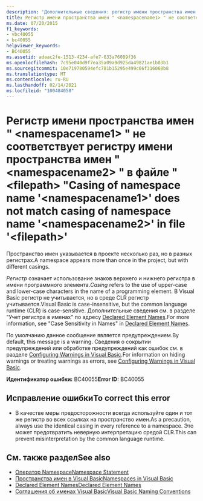 ```yaml
---
description: 'Дополнительные сведения: регистр имени пространства имен " <namespacename1> " не соответствует регистру имени пространства имен " <namespacename2> " в файле " <filepath> "'
title: Регистр имени пространства имен " <namespacename1> " не соответствует регистру имени пространства имен " <namespacename2> " в файле " <filepath> "
ms.date: 07/20/2015
f1_keywords:
- vbc40055
- bc40055
helpviewer_keywords:
- BC40055
ms.assetid: adaac2fe-1513-4234-afe7-633a76089f36
ms.openlocfilehash: 7c95e040d9f7ea35a09a9d925da49821ae1b03b1
ms.sourcegitcommit: 10e719780594efc781b15295e499c66f316068b8
ms.translationtype: MT
ms.contentlocale: ru-RU
ms.lasthandoff: 02/14/2021
ms.locfileid: "100484058"
---
```

# <a name="casing-of-namespace-name-namespacename1-does-not-match-casing-of-namespace-name-namespacename2-in-file-filepath"></a><span data-ttu-id="9ecad-103">Регистр имени пространства имен " \<namespacename1> " не соответствует регистру имени пространства имен " \<namespacename2> " в файле " \<filepath> "</span><span class="sxs-lookup"><span data-stu-id="9ecad-103">Casing of namespace name '\<namespacename1>' does not match casing of namespace name '\<namespacename2>' in file '\<filepath>'</span></span>

<span data-ttu-id="9ecad-104">Пространство имен указывается в проекте несколько раз, но в разных регистрах.</span><span class="sxs-lookup"><span data-stu-id="9ecad-104">A namespace appears more than once in the project, but with different casings.</span></span>  
  
 <span data-ttu-id="9ecad-105">*Регистр* означает использование знаков верхнего и нижнего регистра в имени программного элемента.</span><span class="sxs-lookup"><span data-stu-id="9ecad-105">*Casing* refers to the use of upper-case and lower-case characters in the name of a programming element.</span></span> <span data-ttu-id="9ecad-106">В Visual Basic регистр не учитывается, но в среде CLR регистр учитывается.</span><span class="sxs-lookup"><span data-stu-id="9ecad-106">Visual Basic is case-insensitive, but the common language runtime (CLR) is case-sensitive.</span></span> <span data-ttu-id="9ecad-107">Дополнительные сведения см. в разделе "Учет регистра в именах" по адресу [Declared Element Names](../programming-guide/language-features/declared-elements/declared-element-names.md).</span><span class="sxs-lookup"><span data-stu-id="9ecad-107">For more information, see "Case Sensitivity in Names" in [Declared Element Names](../programming-guide/language-features/declared-elements/declared-element-names.md).</span></span>  
  
 <span data-ttu-id="9ecad-108">По умолчанию данное сообщение является предупреждением.</span><span class="sxs-lookup"><span data-stu-id="9ecad-108">By default, this message is a warning.</span></span> <span data-ttu-id="9ecad-109">Сведения о сокрытии предупреждений или обработке предупреждений как ошибок см. в разделе [Configuring Warnings in Visual Basic](/visualstudio/ide/configuring-warnings-in-visual-basic).</span><span class="sxs-lookup"><span data-stu-id="9ecad-109">For information on hiding warnings or treating warnings as errors, see [Configuring Warnings in Visual Basic](/visualstudio/ide/configuring-warnings-in-visual-basic).</span></span>  
  
 <span data-ttu-id="9ecad-110">**Идентификатор ошибки:** BC40055</span><span class="sxs-lookup"><span data-stu-id="9ecad-110">**Error ID:** BC40055</span></span>  
  
## <a name="to-correct-this-error"></a><span data-ttu-id="9ecad-111">Исправление ошибки</span><span class="sxs-lookup"><span data-stu-id="9ecad-111">To correct this error</span></span>  
  
- <span data-ttu-id="9ecad-112">В качестве меры предосторожности всегда используйте один и тот же регистр во всех ссылках на пространство имен.</span><span class="sxs-lookup"><span data-stu-id="9ecad-112">As a precaution, always use the identical casing in every reference to a namespace.</span></span> <span data-ttu-id="9ecad-113">Это может предотвратить неверную интерпретацию средой CLR.</span><span class="sxs-lookup"><span data-stu-id="9ecad-113">This can prevent misinterpretation by the common language runtime.</span></span>  
  
## <a name="see-also"></a><span data-ttu-id="9ecad-114">См. также раздел</span><span class="sxs-lookup"><span data-stu-id="9ecad-114">See also</span></span>

- [<span data-ttu-id="9ecad-115">Оператор Namespace</span><span class="sxs-lookup"><span data-stu-id="9ecad-115">Namespace Statement</span></span>](../language-reference/statements/namespace-statement.md)
- [<span data-ttu-id="9ecad-116">Пространства имен в Visual Basic</span><span class="sxs-lookup"><span data-stu-id="9ecad-116">Namespaces in Visual Basic</span></span>](../programming-guide/program-structure/namespaces.md)
- [<span data-ttu-id="9ecad-117">Declared Element Names</span><span class="sxs-lookup"><span data-stu-id="9ecad-117">Declared Element Names</span></span>](../programming-guide/language-features/declared-elements/declared-element-names.md)
- [<span data-ttu-id="9ecad-118">Соглашения об именах Visual Basic</span><span class="sxs-lookup"><span data-stu-id="9ecad-118">Visual Basic Naming Conventions</span></span>](../programming-guide/program-structure/naming-conventions.md)
